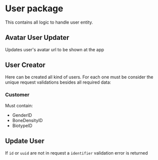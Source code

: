 # User package

This contains all logic to handle user entity.

## Avatar User Updater

Updates user's avatar url to be shown at the app

## User Creator

Here can be created all kind of users. For each one must be consider the unique request validations besides all required data:

### Customer

Must contain:

* GenderID
* BoneDensityID
* BiotypeID

## Update User

If `id` or `uuid` are not in request a `identifier` validation error is returned
